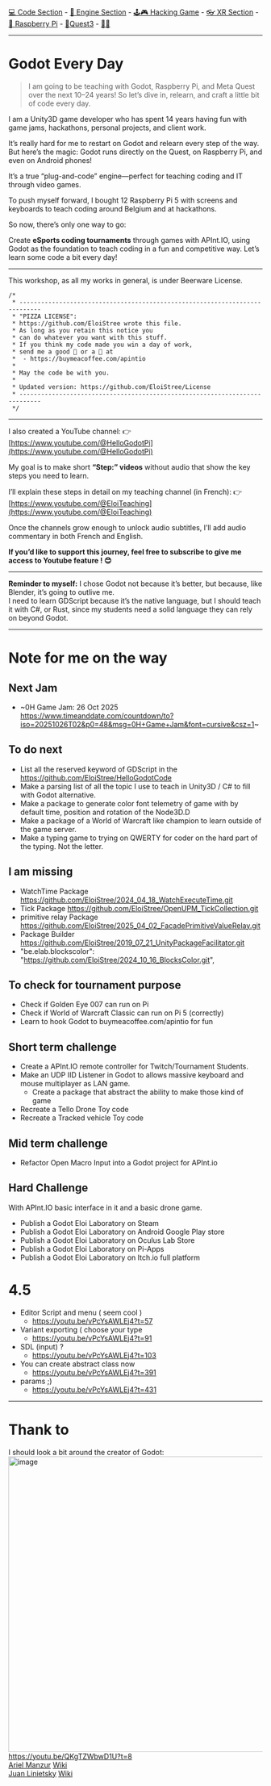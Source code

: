 [💻 Code Section](https://github.com/EloiStree/HelloGodotCode) - [🚂 Engine Section](https://github.com/EloiStree/HelloGodotEngineKeyword) - [🕹️🎮 Hacking Game](https://github.com/EloiStree/HelloGodotRemoteControlHub) - [👓 XR Section](https://github.com/EloiStree/HelloGodotXR)  - [🍓 Raspberry Pi](https://github.com/EloiStree/HelloRaspberryPi) - [🥽Quest3](https://github.com/EloiStree/HelloQuest3) - [🍺🍻](https://buymeacoffee.com/apintio)

------------------------------


# Godot Every Day

> I am going to be teaching with Godot, Raspberry Pi, and Meta Quest over the next 10–24 years! So let’s dive in, relearn, and craft a little bit of code every day.

I am a Unity3D game developer who has spent 14 years having fun with game jams, hackathons, personal projects, and client work.

It’s really hard for me to restart on Godot and relearn every step of the way.
But here’s the magic: Godot runs directly on the Quest, on Raspberry Pi, and even on Android phones!

It’s a true “plug-and-code” engine—perfect for teaching coding and IT through video games.

To push myself forward, I bought 12 Raspberry Pi 5 with screens and keyboards to teach coding around Belgium and at hackathons.

So now, there’s only one way to go:

Create **eSports coding tournaments** through games with APInt.IO, using Godot as the foundation to teach coding in a fun and competitive way.
Let’s learn some code a bit every day!

---

This workshop, as all my works in general, is under Beerware License.

```
/*
 * ----------------------------------------------------------------------------
 * "PIZZA LICENSE":
 * https://github.com/EloiStree wrote this file.
 * As long as you retain this notice you
 * can do whatever you want with this stuff.
 * If you think my code made you win a day of work,
 * send me a good 🍺 or a 🍕 at
 *  - https://buymeacoffee.com/apintio
 * 
 * May the code be with you.
 *
 * Updated version: https://github.com/EloiStree/License
 * ----------------------------------------------------------------------------
 */
```

---

I also created a YouTube channel:
👉 [https://www.youtube.com/@HelloGodotPi](https://www.youtube.com/@HelloGodotPi)

My goal is to make short **“Step:” videos** without audio that show the key steps you need to learn.

I’ll explain these steps in detail on my teaching channel (in French):
👉 [https://www.youtube.com/@EloiTeaching](https://www.youtube.com/@EloiTeaching)

Once the channels grow enough to unlock audio subtitles, I’ll add audio commentary in both French and English.

**If you’d like to support this journey, feel free to subscribe to give me access to Youtube feature ! 😊**

---------

**Reminder to myself:** I chose Godot not because it’s better, but because, like Blender, it’s going to outlive me.   
I need to learn GDScript because it’s the native language, but I should teach it with C#, or Rust, since my students need a solid language they can rely on beyond Godot.   
   
--------

# Note for me on the way

## Next Jam

- ~0H Game Jam: 26 Oct 2025 https://www.timeanddate.com/countdown/to?iso=20251026T02&p0=48&msg=0H+Game+Jam&font=cursive&csz=1~

## To do next
- List all the reserved keyword of GDScript in the https://github.com/EloiStree/HelloGodotCode
- Make a parsing list of all the topic I use to teach in Unity3D / C# to fill with Godot alternative.
- Make a package to generate color font telemetry of game with by default time, position and rotation of the Node3D.D
- Make a package of a World of Warcraft like champion to learn outside of the game server.
- Make a typing game to trying on QWERTY for coder on the hard part of the typing. Not the letter.

## I am missing
- WatchTime Package https://github.com/EloiStree/2024_04_18_WatchExecuteTime.git
- Tick Package https://github.com/EloiStree/OpenUPM_TickCollection.git
- primitive relay Package https://github.com/EloiStree/2025_04_02_FacadePrimitiveValueRelay.git
- Package Builder https://github.com/EloiStree/2019_07_21_UnityPackageFacilitator.git
- "be.elab.blockscolor": "https://github.com/EloiStree/2024_10_16_BlocksColor.git",

## To check for tournament purpose
- Check if Golden Eye 007 can run on Pi
- Check if World of Warcraft Classic can run on Pi 5 (correctly)
- Learn to hook Godot to buymeacoffee.com/apintio for fun


## Short term challenge

- Create a APInt.IO remote controller for Twitch/Tournament Students.
- Make an UDP IID Listener in Godot to allows massive keyboard and mouse multiplayer as LAN game.
  - Create a package that abstract the ability to make those kind of game 
- Recreate a Tello Drone Toy code
- Recreate a Tracked vehicle Toy code

## Mid term challenge

- Refactor Open Macro Input into a Godot project for APInt.io


## Hard Challenge

With APInt.IO basic interface in it and a basic drone game.
- Publish a Godot Eloi Laboratory on Steam
- Publish a Godot Eloi Laboratory on Android Google Play store
- Publish a Godot Eloi Laboratory on Oculus Lab Store
- Publish a Godot Eloi Laboratory on Pi-Apps
- Publish a Godot Eloi Laboratory on Itch.io full platform

# 4.5
- Editor Script and menu ( seem cool )
  - https://youtu.be/vPcYsAWLEj4?t=57
- Variant exporting ( choose your type
  - https://youtu.be/vPcYsAWLEj4?t=91
- SDL (input) ?
  - https://youtu.be/vPcYsAWLEj4?t=103
- You can create abstract class now
  - https://youtu.be/vPcYsAWLEj4?t=391
- params ;)
  - https://youtu.be/vPcYsAWLEj4?t=431       


----------

# Thank to

I should look a bit around the creator of Godot:  
[<img width="1285" height="586" alt="image" src="https://github.com/user-attachments/assets/6aa043aa-7c6d-4058-82ef-81074e8596a8" />](https://youtu.be/QKgTZWbwD1U?t=8)  
https://youtu.be/QKgTZWbwD1U?t=8    
[Ariel Manzur](https://www.youtube.com/results?search_query=Ariel+Manzur+godot+) [Wiki](https://en.wikipedia.org/w/index.php?search=Ariel+Manzur)  
[Juan Linietsky](https://www.youtube.com/results?search_query=Juan+Linietskyr+godot+) [Wiki](https://en.wikipedia.org/w/index.php?search=Juan+Linietsky)  




